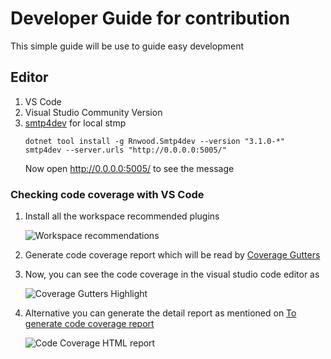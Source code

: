 # Developer Guide for contribution

This simple guide will be use to guide easy development

## Editor

1. VS Code
2. Visual Studio Community Version
3. [smtp4dev](https://github.com/rnwood/smtp4dev) for local stmp
   ```
   dotnet tool install -g Rnwood.Smtp4dev --version "3.1.0-*"
   smtp4dev --server.urls "http://0.0.0.0:5005/"
   ```
   Now open http://0.0.0.0:5005/ to see the message

### Checking code coverage with VS Code

1. Install all the workspace recommended plugins

   ![Workspace recommendations](https://api.monosnap.com/file/download?id=iXxkizgit1ZaFz64st5vnfPnOQnYAr)

1. Generate code coverage report which will be read by [Coverage Gutters](https://marketplace.visualstudio.com/items?itemName=ryanluker.vscode-coverage-gutters)

1. Now, you can see the code coverage in the visual studio code editor as

   ![Coverage Gutters Highlight](https://api.monosnap.com/file/download?id=GzKDLwyNHpT5GaDAYNeiGMNLptEcUQ)

1. Alternative you can generate the detail report as mentioned on [To generate code coverage report](./readme.md#run-tests)

   ![Code Coverage HTML report](https://api.monosnap.com/file/download?id=bKLdH24u1WLW3ozDkhEmRcVBntxyEk)
